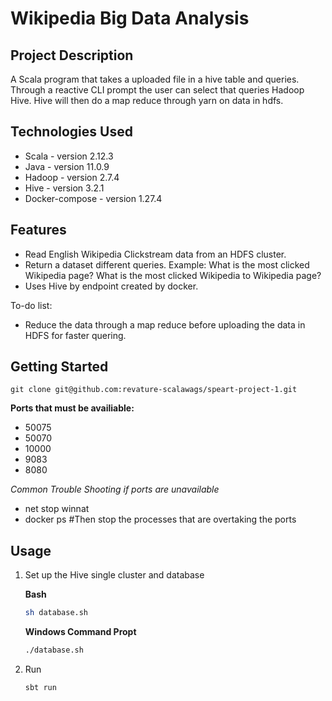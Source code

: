 # Wikipedia Big Data Analysis

## Project Description
A Scala program that takes a uploaded file in a hive table and queries. Through a reactive CLI prompt the user can select 
 that queries Hadoop Hive. Hive will then do a map reduce through yarn on data in hdfs.


## Technologies Used

* Scala - version 2.12.3
* Java - version 11.0.9
* Hadoop - version 2.7.4
* Hive - version 3.2.1
* Docker-compose - version 1.27.4


## Features

* Read English Wikipedia Clickstream data from an HDFS cluster.
* Return a dataset different queries. Example: What is the most clicked Wikipedia page? What is the most clicked Wikipedia to Wikipedia page?
* Uses Hive by endpoint created by docker.

To-do list:
* Reduce the data through a map reduce before uploading the data in HDFS for faster quering. 


## Getting Started
   
```
git clone git@github.com:revature-scalawags/speart-project-1.git
```

**Ports that must be availiable:**

- 50075
- 50070
- 10000
- 9083
- 8080

_Common Trouble Shooting if ports are unavailable_
- net stop winnat
- docker ps #Then stop the processes that are overtaking the ports


## Usage

1. Set up the Hive single cluster and database

    **Bash**
    ```bash
    sh database.sh
    ```

    **Windows Command Propt**
    ```bash
    ./database.sh
    ```

2. Run

    ```bash
    sbt run
    ```




